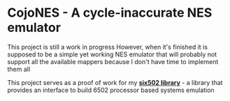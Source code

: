 # CojoNES - A cycle-inaccurate NES emulator

This project is still a work in progress
However, when it's finished it is supposed to be a simple yet working
NES emulator that will probably not support all the available mappers
because I don't have time to implement them all

This project serves as a proof of work for my **[six502 library](https://github.com/iliasizmaylov/six502)** - a library
that provides an interface to build 6502 processor based systems emulation
